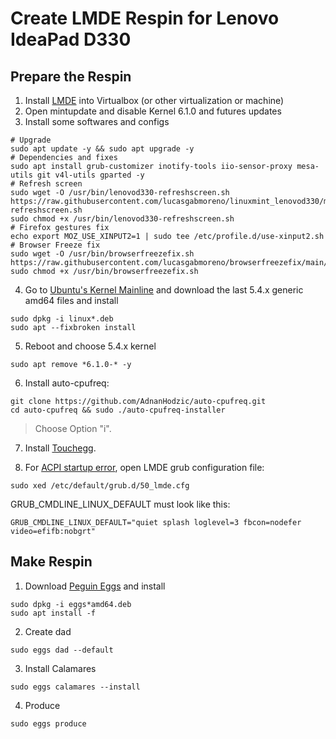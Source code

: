 # Create LMDE Respin for Lenovo IdeaPad D330

## Prepare the Respin
1. Install [LMDE](https://linuxmint.com/download_lmde.php) into Virtualbox (or other virtualization or machine)
2. Open mintupdate and disable Kernel 6.1.0 and futures updates
3. Install some softwares and configs
```
# Upgrade
sudo apt update -y && sudo apt upgrade -y
# Dependencies and fixes
sudo apt install grub-customizer inotify-tools iio-sensor-proxy mesa-utils git v4l-utils gparted -y
# Refresh screen
sudo wget -O /usr/bin/lenovod330-refreshscreen.sh https://raw.githubusercontent.com/lucasgabmoreno/linuxmint_lenovod330/main/lenovod330-refreshscreen.sh
sudo chmod +x /usr/bin/lenovod330-refreshscreen.sh
# Firefox gestures fix
echo export MOZ_USE_XINPUT2=1 | sudo tee /etc/profile.d/use-xinput2.sh
# Browser Freeze fix
sudo wget -O /usr/bin/browserfreezefix.sh https://raw.githubusercontent.com/lucasgabmoreno/browserfreezefix/main/browserfreezefix.sh
sudo chmod +x /usr/bin/browserfreezefix.sh
```
4. Go to [Ubuntu's Kernel Mainline](https://kernel.ubuntu.com/~kernel-ppa/mainline/) and download the last 5.4.x generic amd64 files and install
```
sudo dpkg -i linux*.deb
sudo apt --fixbroken install
```
5. Reboot and choose 5.4.x kernel
```
sudo apt remove *6.1.0-* -y
```
6. Install auto-cpufreq:
```
git clone https://github.com/AdnanHodzic/auto-cpufreq.git
cd auto-cpufreq && sudo ./auto-cpufreq-installer
```
> Choose Option "i".

7. Install [Touchegg](https://github.com/JoseExposito/touchegg/releases/latest).

8. For [ACPI startup error](ACPI.md), open LMDE grub configuration file:
```
sudo xed /etc/default/grub.d/50_lmde.cfg
```
GRUB_CMDLINE_LINUX_DEFAULT must look like this:
```
GRUB_CMDLINE_LINUX_DEFAULT="quiet splash loglevel=3 fbcon=nodefer video=efifb:nobgrt"
```

## Make Respin
1. Download [Peguin Eggs](https://sourceforge.net/projects/penguins-eggs/files/DEBS/) and install
```
sudo dpkg -i eggs*amd64.deb
sudo apt install -f
```
2. Create dad
```
sudo eggs dad --default
```
3. Install Calamares
```
sudo eggs calamares --install
```
4. Produce
```
sudo eggs produce 
```
